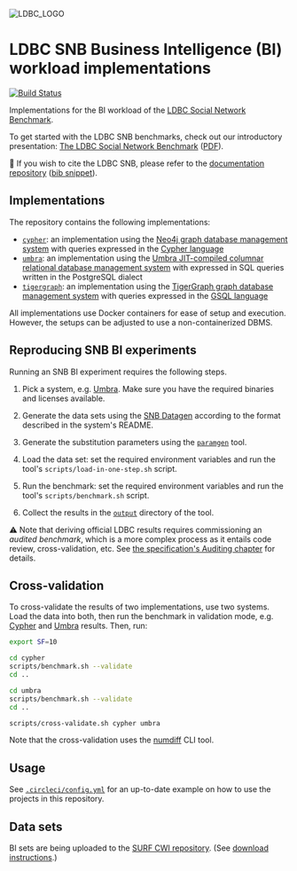 ![LDBC_LOGO](https://raw.githubusercontent.com/wiki/ldbc/ldbc_snb_datagen/images/ldbc-logo.png)

# LDBC SNB Business Intelligence (BI) workload implementations

[![Build Status](https://circleci.com/gh/ldbc/ldbc_snb_bi.svg?style=svg)](https://circleci.com/gh/ldbc/ldbc_snb_bi)

Implementations for the BI workload of the [LDBC Social Network Benchmark](https://ldbcouncil.org/ldbc_snb_docs/ldbc-snb-specification.pdf).

To get started with the LDBC SNB benchmarks, check out our introductory presentation: [The LDBC Social Network Benchmark](https://docs.google.com/presentation/d/1p-nuHarSOKCldZ9iEz__6_V3sJ5kbGWlzZHusudW_Cc/) ([PDF](https://ldbcouncil.org/docs/presentations/ldbc-snb-2021-12.pdf)).

:scroll: If you wish to cite the LDBC SNB, please refer to the [documentation repository](https://github.com/ldbc/ldbc_snb_docs#how-to-cite-ldbc-benchmarks) ([bib snippet](https://github.com/ldbc/ldbc_snb_docs/blob/dev/bib/specification.bib)).

## Implementations

The repository contains the following implementations:

* [`cypher`](cypher/): an implementation using the [Neo4j graph database management system](https://dbdb.io/db/neo4j) with queries expressed in the [Cypher language](https://neo4j.com/developer/cypher/)
* [`umbra`](umbra/): an implementation using the [Umbra JIT-compiled columnar relational database management system](https://dbdb.io/db/umbra) with expressed in SQL queries written in the PostgreSQL dialect
* [`tigergraph`](tigergraph/): an implementation using the [TigerGraph graph database management system](https://dbdb.io/db/tigergraph) with queries expressed in the [GSQL language](https://www.tigergraph.com/gsql/)

All implementations use Docker containers for ease of setup and execution. However, the setups can be adjusted to use a non-containerized DBMS.

## Reproducing SNB BI experiments

Running an SNB BI experiment requires the following steps.

1. Pick a system, e.g. [Umbra](umbra/). Make sure you have the required binaries and licenses available.

1. Generate the data sets using the [SNB Datagen](https://github.com/ldbc/ldbc_snb_datagen_spark/) according to the format described in the system's README.

1. Generate the substitution parameters using the [`paramgen`](paramgen/) tool.

1. Load the data set: set the required environment variables and run the tool's `scripts/load-in-one-step.sh` script.

1. Run the benchmark: set the required environment variables and run the tool's `scripts/benchmark.sh` script.

1. Collect the results in the [`output`](output/) directory of the tool.

:warning:
Note that deriving official LDBC results requires commissioning an _audited benchmark_, which is a more complex process as it entails code review, cross-validation, etc.
See [the specification's Auditing chapter](https://ldbcouncil.org/ldbc_snb_docs/ldbc-snb-specification.pdf#chapter.7) for details.

## Cross-validation

To cross-validate the results of two implementations, use two systems.
Load the data into both, then run the benchmark in validation mode, e.g. [Cypher](cypher/) and [Umbra](umbra/) results.
Then, run:

```bash
export SF=10

cd cypher
scripts/benchmark.sh --validate
cd ..

cd umbra
scripts/benchmark.sh --validate
cd ..

scripts/cross-validate.sh cypher umbra
```

Note that the cross-validation uses the [numdiff](scripts/numdiff.md) CLI tool.

## Usage

See [`.circleci/config.yml`](.circleci/config.yml) for an up-to-date example on how to use the projects in this repository.

## Data sets

BI sets are being uploaded to the [SURF CWI repository](https://repository.surfsara.nl/datasets/cwi/snb).
(See [download instructions](https://github.com/ldbc/data-sets-surf-repository/).)
